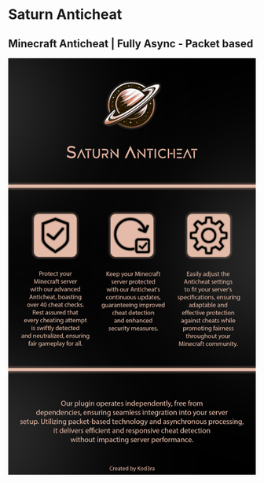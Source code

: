 # Saturn Anticheat

##  Minecraft Anticheat | Fully Async - Packet based

![screenshot](Saturnaff.png)

